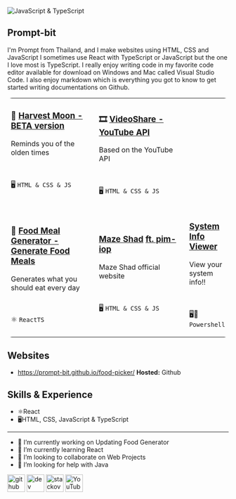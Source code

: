 ![JavaScript & TypeScript](https://yt3.googleusercontent.com/7nXINKEaZh9mvXE2uf_UsRVQIHf-_Ejw4Q0hnFxy2xVaV2huNnyg_8agw5MG_4_q8F--BCm1=w2276-fcrop64=1,00005a57ffffa5a8-k-c0xffffffff-no-nd-rj)

## Prompt-bit

I'm Prompt from Thailand, and I make websites using HTML, CSS and JavaScript I sometimes use React with TypeScript or JavaScript but the one I love most is TypeScript. I really enjoy writing code in my favorite code editor available for download on Windows and Mac called Visual Studio Code. I also enjoy markdown which is everything you got to know to get started writing documentations on Github.



  <table  style="border-radius: 10px">
    <tr>
      <td width="50%">
        <h3>🌱 <a href="https://github.com/Prompt-bit/harvest-moon">Harvest Moon - BETA version</a> </h3>
        <p>Reminds you of the olden times</p> &nbsp;&nbsp;&nbsp;&nbsp;&nbsp;&nbsp;
        <p>🖥️ <code>HTML & CSS & JS</code></p>&nbsp;&nbsp;&nbsp;&nbsp;&nbsp;&nbsp;&nbsp;
      </td>
      <td width="50%">
        <h3>🎞️ <a href="https://github.com/Prompt-bit/videoshare">VideoShare - YouTube API</a></h3>
        <p>Based on the YouTube API</p>&nbsp;&nbsp;&nbsp;&nbsp;&nbsp;&nbsp;
        <p> 🖥️ <code>HTML & CSS & JS</code></p>
      </td>
    </tr>
    <tr>
      <td width="50%">
        <h3>🍉 <a href="https://prompt-bit.github.io/food-picker">Food Meal Generator - Generate Food Meals</a></h3>
        <p>Generates what you should eat every day</p>&nbsp;&nbsp;&nbsp;&nbsp;&nbsp;&nbsp;
        <p>⚛️ <code>ReactTS</code></p>
      </td>
      <td width="50%">
        <h3> <a href="https://github.com/Prompt-bit/maze-shad">Maze Shad</a> <a href="https://github.com/pim-iop">ft. pim-iop</a></h3>
        <p>Maze Shad official website</p>&nbsp;&nbsp;&nbsp;&nbsp;&nbsp;&nbsp;
        <p>🖥️ <code>HTML & CSS & JS</code></p>
      </td>
      <td width="50%">
        <h3> <a href="https://github.com/Prompt-bit/System-Info-Viewer">System Info Viewer</a></h3>
        <p>View your system info!!</p>&nbsp;&nbsp;&nbsp;&nbsp;&nbsp;&nbsp;
        <p>🖥💪 <code>Powershell</code></p>
      </td>
    </tr>
  </table>


## Websites
* https://prompt-bit.github.io/food-picker/ **Hosted:** Github

## Skills & Experience
* ⚛️React
* 🖥️HTML, CSS, JavaScript & TypeScript
---
- 🔭 I’m currently working on Updating Food Generator 
- 🌱 I’m currently learning React 
- 👯 I’m looking to collaborate on Web Projects 
- 🤔 I’m looking for help with Java 


[<img src='https://cdn.jsdelivr.net/npm/simple-icons@3.0.1/icons/github.svg' alt='github' height='40'>](https://github.com/Prompt-bit)  [<img src='https://cdn.jsdelivr.net/npm/simple-icons@3.0.1/icons/dev-dot-to.svg' alt='dev' height='40'>](https://dev.to/ppprompt)  [<img src='https://cdn.jsdelivr.net/npm/simple-icons@3.0.1/icons/stackoverflow.svg' alt='stackoverflow' height='40'>](https://stackoverflow.com/users/28432190)  [<img src='https://cdn.jsdelivr.net/npm/simple-icons@3.0.1/icons/youtube.svg' alt='YouTube' height='40'>](https://www.youtube.com/channel/UCxlmYCY3eH-8FjLt0olr-Og)  
